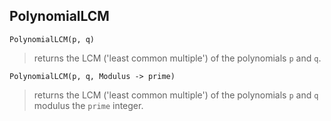## PolynomialLCM

``` 
PolynomialLCM(p, q)
``` 

> returns the LCM ('least common multiple') of the polynomials `p` and `q`.

``` 
PolynomialLCM(p, q, Modulus -> prime)
``` 

> returns the LCM ('least common multiple') of the polynomials `p` and `q` modulus the `prime` integer.
 